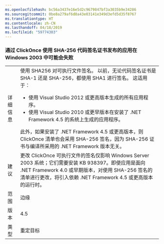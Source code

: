 ```yaml
---
ms.openlocfilehash: bc56a3437e16e5d2c9679847bf3a3035b9e34286
ms.sourcegitcommit: 0be8a279af6d8a43e03141e349d3efd5d35f8767
ms.translationtype: HT
ms.contentlocale: zh-CN
ms.lasthandoff: 04/18/2019
ms.locfileid: "59774303"
---
```

### <a name="apps-published-with-clickonce-that-use-a-sha-256-code-signing-certificate-may-fail-on-windows-2003"></a>通过 ClickOnce 使用 SHA-256 代码签名证书发布的应用在 Windows 2003 中可能会失败

|   |   |
|---|---|
|详细信息|使用 SHA256 对可执行文件签名。 以前，无论代码签名证书是 SHA-1 还是 SHA-256，都使用 SHA1 进行签名。 这适用于：<ul><li>使用 Visual Studio 2012 或更高版本生成的所有应用程序。</li><li>使用 Visual Studio 2010 或更早版本在安装了 .NET Framework 4.5 的系统上生成的应用程序。</li></ul>此外，如果安装了 .NET Framework 4.5 或更高版本，则 ClickOnce 清单也会采用 SHA-256 签名，因为 SHA-256 证书与编译所采用的 .NET Framework 版本无关。|
|建议|更改 ClickOnce 可执行文件的签名仅影响 Windows Server 2003 系统；它们需要安装 KB 938397。即使应用是面向 .NET Framework 4.0 或早期版本，对使用 SHA-256 签名的清单进行更改，将引入依赖 .NET Framework 4.5 或更高版本的运行时。|
|范围|边缘|
|版本|4.5|
|类型|重定目标|
